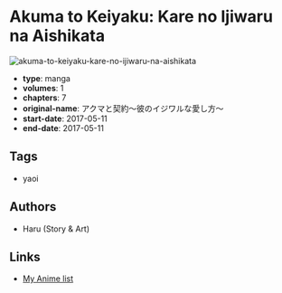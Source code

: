 # Akuma to Keiyaku: Kare no Ijiwaru na Aishikata

![akuma-to-keiyaku-kare-no-ijiwaru-na-aishikata](https://cdn.myanimelist.net/images/manga/3/224203.jpg)

-   **type**: manga
-   **volumes**: 1
-   **chapters**: 7
-   **original-name**: アクマと契約～彼のイジワルな愛し方～
-   **start-date**: 2017-05-11
-   **end-date**: 2017-05-11

## Tags

-   yaoi

## Authors

-   Haru (Story & Art)

## Links

-   [My Anime list](https://myanimelist.net/manga/122958/Akuma_to_Keiyaku__Kare_no_Ijiwaru_na_Aishikata)
